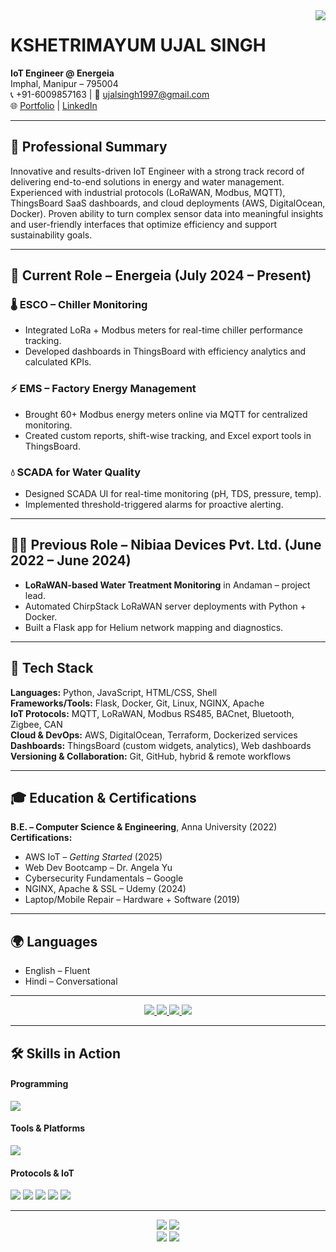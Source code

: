 <img align="right" src="https://komarev.com/ghpvc/?username=ujals&style=flat-square" />

# KSHETRIMAYUM UJAL SINGH  
**IoT Engineer @ Energeia**  
Imphal, Manipur – 795004  
📞 +91-6009857163 | 📧 ujalsingh1997@gmail.com  
🌐 [Portfolio](https://v0-portfolio-webpage-lilac.vercel.app/) | [LinkedIn](https://www.linkedin.com/in/kshetrimayum-ujal-singh-b41860228/)

---

## 🧠 Professional Summary  
Innovative and results-driven IoT Engineer with a strong track record of delivering end-to-end solutions in energy and water management. Experienced with industrial protocols (LoRaWAN, Modbus, MQTT), ThingsBoard SaaS dashboards, and cloud deployments (AWS, DigitalOcean, Docker). Proven ability to turn complex sensor data into meaningful insights and user-friendly interfaces that optimize efficiency and support sustainability goals.

---

## 💼 Current Role – **Energeia (July 2024 – Present)**  
### 🌡️ ESCO – Chiller Monitoring  
- Integrated LoRa + Modbus meters for real-time chiller performance tracking.  
- Developed dashboards in ThingsBoard with efficiency analytics and calculated KPIs.

### ⚡ EMS – Factory Energy Management  
- Brought 60+ Modbus energy meters online via MQTT for centralized monitoring.  
- Created custom reports, shift-wise tracking, and Excel export tools in ThingsBoard.

### 💧 SCADA for Water Quality  
- Designed SCADA UI for real-time monitoring (pH, TDS, pressure, temp).  
- Implemented threshold-triggered alarms for proactive alerting.

---

## 👨‍💼 Previous Role – **Nibiaa Devices Pvt. Ltd. (June 2022 – June 2024)**  
- **LoRaWAN-based Water Treatment Monitoring** in Andaman – project lead.  
- Automated ChirpStack LoRaWAN server deployments with Python + Docker.  
- Built a Flask app for Helium network mapping and diagnostics.

---

## 🚀 Tech Stack  
**Languages:** Python, JavaScript, HTML/CSS, Shell  
**Frameworks/Tools:** Flask, Docker, Git, Linux, NGINX, Apache  
**IoT Protocols:** MQTT, LoRaWAN, Modbus RS485, BACnet, Bluetooth, Zigbee, CAN  
**Cloud & DevOps:** AWS, DigitalOcean, Terraform, Dockerized services  
**Dashboards:** ThingsBoard (custom widgets, analytics), Web dashboards  
**Versioning & Collaboration:** Git, GitHub, hybrid & remote workflows  

---

## 🎓 Education & Certifications  
**B.E. – Computer Science & Engineering**, Anna University (2022)  
**Certifications:**  
- AWS IoT – *Getting Started* (2025)  
- Web Dev Bootcamp – Dr. Angela Yu  
- Cybersecurity Fundamentals – Google  
- NGINX, Apache & SSL – Udemy (2024)  
- Laptop/Mobile Repair – Hardware + Software (2019)

---

## 🌍 Languages  
- English – Fluent  
- Hindi – Conversational  

---

<div align="center"> 
  <a href="mailto:ujalsingh1997@gmail.com">
    <img src="https://img.shields.io/badge/Gmail-D14836?style=for-the-badge&logo=gmail&logoColor=white" />
  </a>
  <a href="https://www.linkedin.com/in/kshetrimayum-ujal-singh-b41860228/" target="_blank">
    <img src="https://img.shields.io/badge/LinkedIn-0077B5?style=for-the-badge&logo=linkedin&logoColor=white" />
  </a>
  <a href="https://v0-portfolio-webpage-lilac.vercel.app/" target="_blank">
    <img src="https://img.shields.io/badge/Portfolio-FF5722?style=for-the-badge&logo=about-dot-me&logoColor=white" />
  </a>
  <a href="https://leetcode.com/ujalsingh/" target="_blank">
    <img src="https://img.shields.io/badge/Leetcode-FFA116?style=for-the-badge&logo=leetcode&logoColor=white" />
  </a>
</div>

---

## 🛠️ Skills in Action  
#### Programming  
<p align="left">
  <img src="https://skillicons.dev/icons?i=py,js,html,css,bash" />
</p>

#### Tools & Platforms  
<p align="left">
  <img src="https://skillicons.dev/icons?i=docker,flask,mongodb,linux,nginx,github,vscode,postman" />
</p>

#### Protocols & IoT  
<p align="left">
  <img src="https://img.shields.io/badge/MQTT-purple?style=flat-square" />
  <img src="https://img.shields.io/badge/LoRaWAN-blue?style=flat-square" />
  <img src="https://img.shields.io/badge/Modbus-orange?style=flat-square" />
  <img src="https://img.shields.io/badge/Zigbee-ff6600?style=flat-square" />
  <img src="https://img.shields.io/badge/CAN-Bus-darkgreen?style=flat-square" />
</p>

---

<div align="center">
  <img src="http://github-profile-summary-cards.vercel.app/api/cards/profile-details?username=ujals&theme=city_lights" />
  <img src="https://streak-stats.demolab.com/?user=ujals&theme=algolia" />
  <br/>
  <img src="http://github-profile-summary-cards.vercel.app/api/cards/stats?username=ujals&theme=city_lights" />
  <img src="http://github-profile-summary-cards.vercel.app/api/cards/productive-time?username=ujals&theme=city_lights&utcOffset=8" />
</div>
